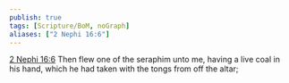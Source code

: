 ```yaml
---
publish: true
tags: [Scripture/BoM, noGraph]
aliases: ["2 Nephi 16:6"]
---
```

[2 Nephi 16:6](https://churchofjesuschrist.org/study/scriptures/bofm/2-ne/16?lang=eng&id=p6#p6) Then flew one of the seraphim unto me, having a live coal in his hand, which he had taken with the tongs from off the altar;
